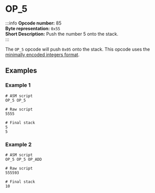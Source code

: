 # OP_5
:::info
**Opcode number:** 85  
**Byte representation:**  `0x55`  
**Short Description:** Push the number 5 onto the stack.  
:::

The `OP_5` opcode will push `0x05` onto the stack. This opcode uses the [minimally encoded integers format](../overview/numbers.md#minimally-encoded-integers).

## Examples
### Example 1
```shell
# ASM script
OP_5 OP_5

# Raw script
5555

# Final stack
5
5
```

### Example 2
```shell
# ASM script
OP_5 OP_5 OP_ADD

# Raw script
555593

# Final stack
10
```
